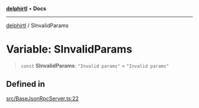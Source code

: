 [**delphirtl**](../README.md) • **Docs**

***

[delphirtl](../globals.md) / SInvalidParams

# Variable: SInvalidParams

> `const` **SInvalidParams**: `"Invalid params"` = `"Invalid params"`

## Defined in

[src/BaseJsonRpcServer.ts:22](https://github.com/chuacw/delphirtl/blob/7cdff4fb9a05124bdd3aaafa70e9539e4f06ec46/src/BaseJsonRpcServer.ts#L22)
